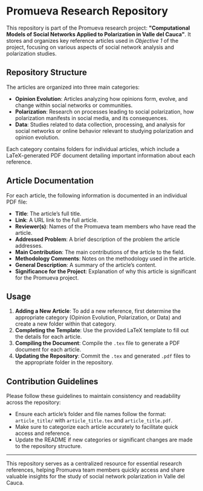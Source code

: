 # Promueva Research Repository

This repository is part of the Promueva research project: **"Computational Models of Social Networks Applied to Polarization in Valle del Cauca"**. It stores and organizes key reference articles used in *Objective 1* of the project, focusing on various aspects of social network analysis and polarization studies.

## Repository Structure

The articles are organized into three main categories:

- **Opinion Evolution**: Articles analyzing how opinions form, evolve, and change within social networks or communities.
- **Polarization**: Research on processes leading to social polarization, how polarization manifests in social media, and its consequences.
- **Data**: Studies related to data collection, processing, and analysis for social networks or online behavior relevant to studying polarization and opinion evolution.

Each category contains folders for individual articles, which include a LaTeX-generated PDF document detailing important information about each reference.

## Article Documentation

For each article, the following information is documented in an individual PDF file:

- **Title**: The article’s full title.
- **Link**: A URL link to the full article.
- **Reviewer(s)**: Names of the Promueva team members who have read the article.
- **Addressed Problem**: A brief description of the problem the article addresses.
- **Main Contribution**: The main contributions of the article to the field.
- **Methodology Comments**: Notes on the methodology used in the article.
- **General Description**: A summary of the article’s content.
- **Significance for the Project**: Explanation of why this article is significant for the Promueva project.

## Usage

1. **Adding a New Article**: To add a new reference, first determine the appropriate category (Opinion Evolution, Polarization, or Data) and create a new folder within that category.
2. **Completing the Template**: Use the provided LaTeX template to fill out the details for each article.
3. **Compiling the Document**: Compile the `.tex` file to generate a PDF document for each article.
4. **Updating the Repository**: Commit the `.tex` and generated `.pdf` files to the appropriate folder in the repository.

## Contribution Guidelines

Please follow these guidelines to maintain consistency and readability across the repository:

- Ensure each article’s folder and file names follow the format: `article_title/` with `article_title.tex` and `article_title.pdf`.
- Make sure to categorize each article accurately to facilitate quick access and reference.
- Update the README if new categories or significant changes are made to the repository structure.

---

This repository serves as a centralized resource for essential research references, helping Promueva team members quickly access and share valuable insights for the study of social network polarization in Valle del Cauca.

